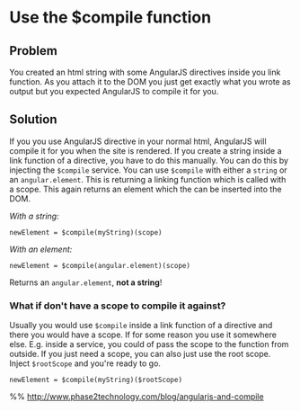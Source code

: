# Use the $compile function

## Problem

You created an html string with some AngularJS directives inside you link function. As you attach it to the DOM you
just get exactly what you wrote as output but you expected AngularJS to compile it for you.


## Solution

If you you use AngularJS directive in your normal html, AngularJS will compile it for you when the site is rendered.
If you create a string inside a link function of a directive, you have to do this manually. You can do this by
injecting the `$compile` service. You can use `$compile` with either a `string` or an `angular.element`. This is
returning a linking function which is called with a scope. This again returns an element which the can be inserted into the DOM.

*With a string:*

    newElement = $compile(myString)(scope)

*With an element:*

    newElement = $compile(angular.element)(scope)

Returns an `angular.element`, **not a string**!


### What if don't have a scope to compile it against?

Usually you would use `$compile` inside a link function of a directive and there you would have a scope. If for some
reason you use it somewhere else. E.g. inside a service, you could of pass the scope to the function from outside. If
 you just need a scope, you can also just use the root scope. Inject `$rootScope` and you're ready to go.

    newElement = $compile(myString)($rootScope)

%% http://www.phase2technology.com/blog/angularjs-and-compile